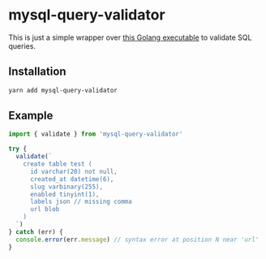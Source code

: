 # mysql-query-validator

This is just a simple wrapper over [this Golang executable](https://github.com/xwb1989/sqlparser) to validate SQL queries.

## Installation

```bash
yarn add mysql-query-validator
```

## Example

```js
import { validate } from 'mysql-query-validator'

try {
  validate(`
    create table test (
      id varchar(20) not null,
      created_at datetime(6),
      slug varbinary(255),
      enabled tinyint(1),
      labels json // missing comma
      url blob
    )
  `)
} catch (err) {
  console.error(err.message) // syntax error at position N near 'url'
}
```
